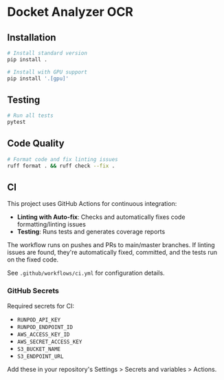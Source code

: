 # Docket Analyzer OCR

## Installation

```bash
# Install standard version
pip install .

# Install with GPU support
pip install '.[gpu]'
```

## Testing

```bash
# Run all tests
pytest
```

## Code Quality

```bash
# Format code and fix linting issues
ruff format . && ruff check --fix .
```

## CI

This project uses GitHub Actions for continuous integration:

- **Linting with Auto-fix**: Checks and automatically fixes code formatting/linting issues
- **Testing**: Runs tests and generates coverage reports

The workflow runs on pushes and PRs to main/master branches. If linting issues are found, they're automatically fixed, committed, and the tests run on the fixed code.

See `.github/workflows/ci.yml` for configuration details.

### GitHub Secrets

Required secrets for CI:
- `RUNPOD_API_KEY`
- `RUNPOD_ENDPOINT_ID`
- `AWS_ACCESS_KEY_ID`
- `AWS_SECRET_ACCESS_KEY`
- `S3_BUCKET_NAME`
- `S3_ENDPOINT_URL`

Add these in your repository's Settings > Secrets and variables > Actions.

